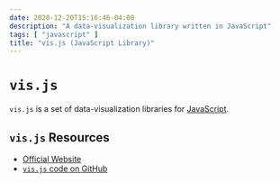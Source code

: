 ```yaml
---
date: 2020-12-20T15:16:46-04:00
description: "A data-visualization library written in JavaScript"
tags: [ "javascript" ]
title: "vis.js (JavaScript Library)"
---
```


# `vis.js`

`vis.js` is a set of data-visualization libraries for [JavaScript](javascript.md).

## `vis.js` Resources

* [Official Website](https://visjs.org/)
* [`vis.js` code on GitHub](https://github.com/visjs)
